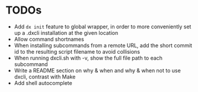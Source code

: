 # TODOs

- Add `dx init` feature to global wrapper, in order to more conveniently set up a .dxcli installation at the given location
- Allow command shortnames
- When installing subcommands from a remote URL, add the short commit id to the resulting script filename to avoid collisions
- When running dxcli.sh with -v, show the full file path to each subcommand
- Write a README section on why & when and why & when not to use dxcli, contrast with Make
- Add shell autocomplete
